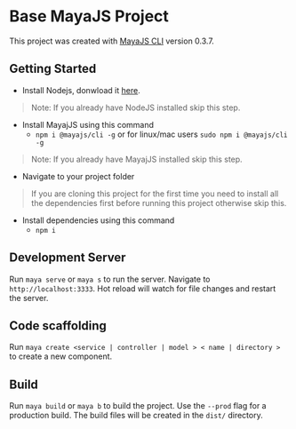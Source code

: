 # Base MayaJS Project

This project was created with [MayaJS CLI](https://github.com/mayajs/cli) version 0.3.7.

## Getting Started

- Install Nodejs, donwload it [here](https://nodejs.org/dist/v12.18.2/node-v12.18.2-x64.msi).
> Note: If you already have NodeJS installed skip this step.

- Install MayajJS using this command
  - `npm i @mayajs/cli -g` or for linux/mac users `sudo npm i @mayajs/cli -g`
> Note: If you already have MayajJS installed skip this step.

- Navigate to your project folder

> If you are cloning this project for the first time you need to install all the dependencies first before running this project otherwise skip this.
- Install dependencies using this command
  - `npm i`

## Development Server

Run `maya serve` or `maya s` to run the server. Navigate to `http://localhost:3333`. Hot reload will watch for file changes and restart the server.

## Code scaffolding

Run `maya create <service | controller | model > < name | directory >` to create a new component.

## Build

Run `maya build` or `maya b` to build the project. Use the `--prod` flag for a production build. The build files will be created in the `dist/` directory.